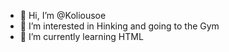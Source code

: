 - 👋 Hi, I’m @Koliousoe
- 👀 I’m interested in Hinking and going to the Gym
- 🌱 I’m currently learning HTML
